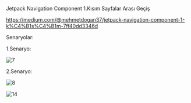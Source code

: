 Jetpack Navigation Component 1.Kısım 
Sayfalar Arası Geçiş

https://medium.com/@mehmetdogan37/jetpack-navigation-component-1-k%C4%B1s%C4%B1m-7ff40dd3346d

Senaryolar:

1.Senaryo:

![7](https://user-images.githubusercontent.com/83539143/154976548-ac1b910c-4752-4ccc-b04a-77f2b33f74a6.PNG)

2.Senaryo:

![8](https://user-images.githubusercontent.com/83539143/154976562-f21aca9d-bab0-4912-97a1-885a02998e0c.PNG)


![14](https://user-images.githubusercontent.com/83539143/154976364-b593af26-0896-45a7-9bd3-f8d37b7783f5.PNG)
